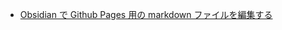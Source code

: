 - [Obsidian で Github Pages 用の markdown ファイルを編集する](Obsidian%20で%20Github%20Pages%20用の%20markdown%20ファイルを編集する.md)

